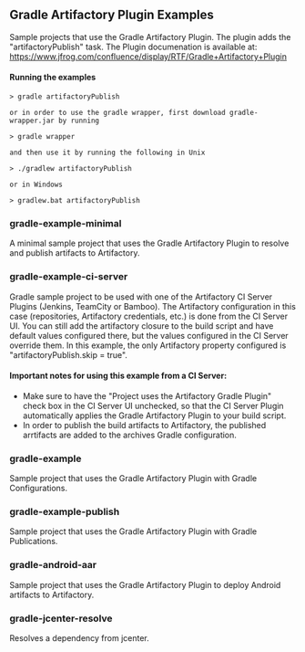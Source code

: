 ## Gradle Artifactory Plugin Examples
Sample projects that use the Gradle Artifactory Plugin.
The plugin adds the "artifactoryPublish" task.
The Plugin documenation is available at:
https://www.jfrog.com/confluence/display/RTF/Gradle+Artifactory+Plugin

#### Running the examples
```console
> gradle artifactoryPublish

or in order to use the gradle wrapper, first download gradle-wrapper.jar by running

> gradle wrapper

and then use it by running the following in Unix

> ./gradlew artifactoryPublish

or in Windows

> gradlew.bat artifactoryPublish
```

### gradle-example-minimal
A minimal sample project that uses the Gradle Artifactory Plugin to resolve and publish artifacts to Artifactory.

### gradle-example-ci-server
Gradle sample project to be used with one of the Artifactory CI Server Plugins (Jenkins, TeamCity or Bamboo).
The Artifactory configuration in this case (repositories, Artifactory credentials, etc.)
is done from the CI Server UI.
You can still add the artifactory closure to the build script and have default values configured there,
but the values configured in the CI Server override them.
In this example, the only Artifactory property configured is "artifactoryPublish.skip = true".

#### Important notes for using this example from a CI Server:

* Make sure to have the "Project uses the Artifactory Gradle Plugin" check box in the CI Server UI unchecked, so that the CI Server Plugin automatically applies the Gradle Artifactory Plugin to your
build script.
* In order to publish the build artifacts to Artifactory, the published arrtifacts are added to the archives Gradle configuration.

### gradle-example
Sample project that uses the Gradle Artifactory Plugin with Gradle Configurations.

### gradle-example-publish
Sample project that uses the Gradle Artifactory Plugin with Gradle Publications.

### gradle-android-aar
Sample project that uses the Gradle Artifactory Plugin to deploy Android artifacts to Artifactory.

### gradle-jcenter-resolve
Resolves a dependency from jcenter.

